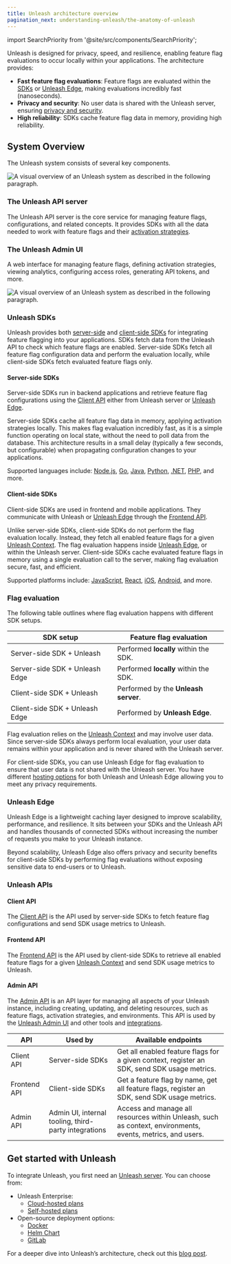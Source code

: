 ```yaml
---
title: Unleash architecture overview
pagination_next: understanding-unleash/the-anatomy-of-unleash
---
```


import SearchPriority from '@site/src/components/SearchPriority';

<SearchPriority level="high" />

Unleash is designed for privacy, speed, and resilience, enabling feature flag evaluations to occur locally within your applications. The architecture provides:
- **Fast feature flag evaluations**: Feature flags are evaluated within the [SDKs](#unleash-sdks) or [Unleash Edge](#unleash-edge), making evaluations incredibly fast (nanoseconds).
- **Privacy and security**: No user data is shared with the Unleash server, ensuring [privacy and security](/understanding-unleash/data-collection).
- **High reliability**: SDKs cache feature flag data in memory, providing high reliability.

## System Overview

The Unleash system consists of several key components.

![A visual overview of an Unleash system as described in the following paragraph.](/img/unleash-architecture-edge.png)

### The Unleash API server

The Unleash API server is the core service for managing feature flags, configurations, and related concepts. It provides SDKs with all the data needed to work with feature flags and their [activation strategies](/reference/activation-strategies).

### The Unleash Admin UI

A web interface for managing feature flags, defining activation strategies, viewing analytics, configuring access roles, generating API tokens, and more.

![A visual overview of an Unleash system as described in the following paragraph.](/img/unleash-admin-ui.png)

### Unleash SDKs

Unleash provides both [server-side](/reference/sdks#server-side-sdks) and [client-side SDKs](/reference/sdks#client-side-sdks) for integrating feature flagging into your applications. SDKs fetch data from the Unleash API to check which feature flags are enabled. Server-side SDKs fetch all feature flag configuration data and perform the evaluation locally, while client-side SDKs fetch evaluated feature flags only.

#### Server-side SDKs

Server-side SDKs run in backend applications and retrieve feature flag configurations using the [Client API](#client-api) either from Unleash server or [Unleash Edge](#unleash-edge).

Server-side SDKs cache all feature flag data in memory, applying activation strategies locally. This makes flag evaluation incredibly fast, as it is a simple function operating on local state, without the need to poll data from the database. This architecture results in a small delay (typically a few seconds, but configurable) when propagating configuration changes to your applications.

Supported languages include: [Node.js](/reference/sdks/node), [Go](/reference/sdks/go), [Java](/reference/sdks/java), [Python](/reference/sdks/python), [.NET](/reference/sdks/dotnet), [PHP](/reference/sdks/php), and more.

#### Client-side SDKs

Client-side SDKs are used in frontend and mobile applications. They communicate with Unleash or [Unleash Edge](#unleash-edge) through the [Frontend API](#frontend-api). 

Unlike server-side SDKs, client-side SDKs do not perform the flag evaluation locally. Instead, they fetch all enabled feature flags for a given [Unleash Context](/reference/unleash-context). The flag evaluation happens inside [Unleash Edge](#unleash-edge), or within the Unleash server. Client-side SDKs cache evaluated feature flags in memory using a single evaluation call to the server, making flag evaluation secure, fast, and efficient.

Supported platforms include: [JavaScript](/reference/sdks/javascript-browser), [React](/reference/sdks/react), [iOS](/reference/sdks/ios-proxy), [Android](/reference/sdks/android-proxy), and more.

### Flag evaluation

The following table outlines where flag evaluation happens with different SDK setups.

| SDK setup                          | Feature flag evaluation                                      |
|------------------------------------|--------------------------------------------------|
| Server-side SDK + Unleash      | Performed **locally** within the SDK. |
| Server-side SDK + Unleash Edge | Performed **locally** within the SDK. |
| Client-side SDK + Unleash      | Performed by the **Unleash server**. |
| Client-side SDK + Unleash Edge | Performed by **Unleash Edge**. |

Flag evaluation relies on the [Unleash Context](/reference/unleash-context) and may involve user data. Since server-side SDKs always perform local evaluation, your user data remains within your application and is never shared with the Unleash server.

For client-side SDKs, you can use Unleash Edge for flag evaluation to ensure that user data is not shared with the Unleash server. You have different [hosting options](/understanding-unleash/hosting-options) for both Unleash and Unleash Edge allowing you to meet any privacy requirements.

### Unleash Edge

Unleash Edge is a lightweight caching layer designed to improve scalability, performance, and resilience. It sits between your SDKs and the Unleash API and handles thousands of connected SDKs without increasing the number of requests you make to your Unleash instance.

Beyond scalability, Unleash Edge also offers privacy and security benefits for client-side SDKs by performing flag evaluations without exposing sensitive data to end-users or to Unleash. 

### Unleash APIs

#### Client API

The [Client API](/api-overview#client-api) is the API used by server-side SDKs to fetch feature flag configurations and send SDK usage metrics to Unleash.

#### Frontend API
The [Frontend API](/api-overview#frontend-api) is the API used by client-side SDKs to retrieve all enabled feature flags for a given [Unleash Context](/reference/unleash-context) and send SDK usage metrics to Unleash.

#### Admin API
The [Admin API](/api-overview#admin-api) is an API layer for managing all aspects of your Unleash instance, including creating, updating, and deleting resources, such as feature flags, activation strategies, and environments. This API is used by the [Unleash Admin UI](#the-unleash-admin-ui) and other tools and [integrations](/reference/integrations).

| API            | Used by | Available endpoints |
|---------------|---------|---|
| Client API | Server-side SDKs | Get all enabled feature flags for a given context, register an SDK, send SDK usage metrics. |
| Frontend API | Client-side SDKs | Get a feature flag by name, get all feature flags, register an SDK, send SDK usage metrics. |
| Admin API | Admin UI, internal tooling, third-party integrations | Access and manage all resources within Unleash, such as context, environments, events, metrics, and users. |

## Get started with Unleash

To integrate Unleash, you first need an [Unleash server](#the-unleash-api-server). You can choose from:
- Unleash Enterprise:
  - [Cloud-hosted plans](https://www.getunleash.io/pricing)
  - [Self-hosted plans](https://www.getunleash.io/pricing)
- Open-source deployment options:
  - [Docker](../using-unleash/deploy/getting-started)
  - [Helm Chart](https://github.com/unleash/helm-charts/)
  - [GitLab](https://docs.gitlab.com/ee/operations/feature_flags.html#choose-a-client-library)

For a deeper dive into Unleash’s architecture, check out this [blog post](https://www.getunleash.io/blog/our-unique-architecture).